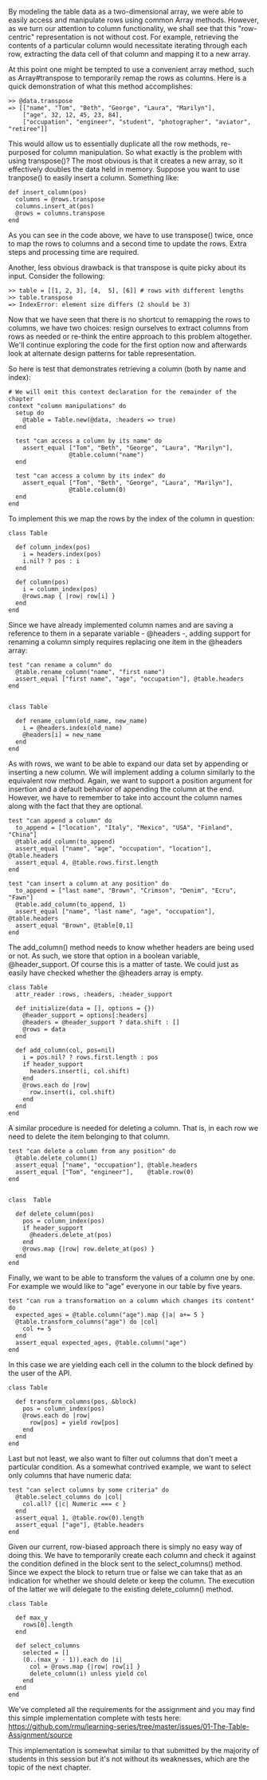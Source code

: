 
By modeling the table data as a two-dimensional array, we were able to easily access and manipulate rows using common Array methods. However, as we turn our attention to column functionality, we shall see that this "row-centric" representation is not without cost. For example, retrieving the contents of a particular column would necessitate iterating through each row, extracting the data cell of that column and mapping it to a new array. 

At this point one might be tempted to use a convenient array method, such as Array#transpose to temporarily remap the rows as columns. Here is a quick demonstration of what this method accomplishes:

    >> @data.transpose
    => [["name", "Tom", "Beth", "George", "Laura", "Marilyn"],
        ["age", 32, 12, 45, 23, 84],
        ["occupation", "engineer", "student", "photographer", "aviator", "retiree"]]
      
This would allow us to essentially duplicate all the row methods, re-purposed for column manipulation. So what exactly is the problem with using transpose()? The most obvious is that it creates a new array, so it effectively doubles the data held in memory. Suppose you want to use tranpose() to easily insert a column. Something like:

    def insert_column(pos)
      columns = @rows.transpose
      columns.insert_at(pos)
      @rows = columns.transpose
    end

As you can see in the code above, we have to use transpose() twice, once to map the rows to columns and a second time to update the rows. Extra steps and processing time are required.

Another, less obvious drawback is that transpose is quite picky about its input. Consider the following:

    >> table = [[1, 2, 3], [4,  5], [6]] # rows with different lengths 
    >> table.transpose
    => IndexError: element size differs (2 should be 3)

Now that we have seen that there is no shortcut to remapping the rows to columns, we have two choices: resign ourselves to extract columns from rows as needed or re-think the entire approach to this problem altogether. We'll continue exploring the code for the first option now and afterwards look at alternate design patterns for table representation.

So here is test that demonstrates retrieving a column (both by name and index):

    # We will omit this context declaration for the remainder of the chapter
    context "column manipulations" do
      setup do
        @table = Table.new(@data, :headers => true)
      end
    
      test "can access a column by its name" do
        assert_equal ["Tom", "Beth", "George", "Laura", "Marilyn"],
                     @table.column("name")
      end
    
      test "can access a column by its index" do
        assert_equal ["Tom", "Beth", "George", "Laura", "Marilyn"],
                     @table.column(0)
      end
    end

To implement this we map the rows by the index of the column in question:

    class Table
    
      def column_index(pos)
        i = headers.index(pos)
        i.nil? ? pos : i
      end
  
      def column(pos)
        i = column_index(pos)
        @rows.map { |row| row[i] }
      end
    end 
 
Since we have already implemented column names and are saving a reference to them in a separate variable - @headers -, adding support for renaming a column simply requires replacing one item in the @headers array:
 
    test "can rename a column" do
      @table.rename_column("name", "first name")
      assert_equal ["first name", "age", "occupation"], @table.headers
    end

    
    class Table

      def rename_column(old_name, new_name)
        i = @headers.index(old_name)
        @headers[i] = new_name
      end
    end
 
As with rows, we want to be able to expand our data set by appending or inserting a new column. We will implement adding a column similarly to the equivalent row method. Again, we want to support a position argument for insertion and a default behavior of appending the column at the end. However, we have to remember to take into account the column names along with the fact that they are optional.
 
    test "can append a column" do
      to_append = ["location", "Italy", "Mexico", "USA", "Finland", "China"]
      @table.add_column(to_append)
      assert_equal ["name", "age", "occupation", "location"], @table.headers
      assert_equal 4, @table.rows.first.length
    end
    
    test "can insert a column at any position" do
      to_append = ["last name", "Brown", "Crimson", "Denim", "Ecru", "Fawn"]
      @table.add_column(to_append, 1)
      assert_equal ["name", "last name", "age", "occupation"], @table.headers
      assert_equal "Brown", @table[0,1]
    end
    
The add\_column() method needs to know whether headers are being used or not. As such, we store that option in a boolean variable, @header_support. Of course this is a matter of taste. We could just as easily have checked whether the @headers array is empty.
    
    class Table
      attr_reader :rows, :headers, :header_support
      
      def initialize(data = [], options = {})
        @header_support = options[:headers]
        @headers = @header_support ? data.shift : []
        @rows = data
      end

      def add_column(col, pos=nil)
        i = pos.nil? ? rows.first.length : pos
        if header_support
          headers.insert(i, col.shift)
        end
        @rows.each do |row|
          row.insert(i, col.shift)
        end
      end
    end


A similar procedure is needed for deleting a column. That is, in each row we need to delete the item belonging to that column.

    test "can delete a column from any position" do
      @table.delete_column(1)
      assert_equal ["name", "occupation"], @table.headers
      assert_equal ["Tom", "engineer"],    @table.row(0)
    end


    class  Table

      def delete_column(pos)
        pos = column_index(pos)
        if header_support
          @headers.delete_at(pos)
        end
        @rows.map {|row| row.delete_at(pos) }
      end
    end

Finally, we want to be able to transform the values of a column one by one. For example we would like to "age" everyone in our table by five years.

    test "can run a transformation on a column which changes its content" do
      expected_ages = @table.column("age").map {|a| a+= 5 }
      @table.transform_columns("age") do |col|
        col += 5
      end
      assert_equal expected_ages, @table.column("age")
    end
 
In this case we are yielding each cell in the column to the block defined by the user of the API.
    
    class Table
  
      def transform_columns(pos, &block)
        pos = column_index(pos)
        @rows.each do |row|
          row[pos] = yield row[pos]
        end
      end
    end

Last but not least, we also want to filter out columns that don't meet a particular condition. As a somewhat contrived example, we want to select only columns that have numeric data:

    test "can select columns by some criteria" do
      @table.select_columns do |col|
        col.all? {|c| Numeric === c } 
      end
      assert_equal 1, @table.row(0).length
      assert_equal ["age"], @table.headers
    end
  
Given our current, row-biased approach there is simply no easy way of doing this. We have to temporarily create each column and check it against the condition defined in the block sent to the select\_columns() method. Since we expect the block to return true or false we can take that as an indication for whether we should delete or keep the column. The execution of the latter we will delegate to the existing delete_column() method.
    
    class Table

      def max_y
        rows[0].length
      end

      def select_columns
        selected = []
        (0..(max_y - 1)).each do |i|
          col = @rows.map {|row| row[i] }
          delete_column(i) unless yield col
        end
      end
    end

We've completed all the requirements for the assignment and you may find this simple implementation complete with tests here: https://github.com/rmu/learning-series/tree/master/issues/01-The-Table-Assignment/source

This implementation is somewhat similar to that submitted by the majority of students in this session but it's not without its weaknesses, which are the topic of the next chapter.
